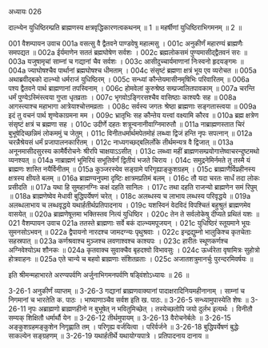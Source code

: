 अध्यायः 026

दाल्भ्येन युधिष्ठिरम्प्रति ब्राह्मणस्य क्षत्रवृद्धिकारणत्वकथनम् ॥ 1 ॥ महर्षीणां युधिष्ठिराभिगमनम् ॥ 2 ॥

001	वैशम्पायन उवाच 
001a	वसत्सु वै द्वैतवने पाण्डवेषु महात्मसु ।
001c	अनुकीर्णं महारण्यं ब्राह्मणैः समपद्यत ॥
002a	ईर्यमाणेन सततं ब्रह्मघोषेण सर्वशः ।
002c	ब्रह्मलोकसमं पुण्यमासीद्द्वैतवनं सरः ॥
003a	यजुषामृचां साम्नां च गद्यानां चैव सर्वशः ।
003c	आसीदुच्चार्यमाणानां निःस्वनो हृदयङ्गमः ॥
004a	ज्याघोषश्चैव पार्थानां ब्रह्मघोषश्च धीमताम् ।
004c	संसृष्टं ब्रह्मणा क्षत्रं भूय एव व्यरोचत ॥
005a	अथाब्रवीद्बको दाल्भ्यो धर्मराजं युधिष्ठिरम् ।
005c	सन्ध्यां कौन्तेयमासीनमृषिभिः परिवारितम् ॥
006a	पश्य द्वैतवने पार्थ ब्राह्मणानां तपस्विनाम् ।
006c	होमवेलां कुरुश्रेष्ठ सम्प्रज्वलितपावकाम् ॥
007a	चरन्ति धर्मं पुण्येऽस्मिंस्त्वया गुप्ता धृतव्रताः ।
007c	भृगवोऽङ्गिरसश्चैव वासिष्ठाः काश्यपैः सह ॥
008a	आगस्त्याश्च महाभागा आत्रेयाश्चोत्तमव्रताः ।
008c	सर्वस्य जगतः श्रेष्ठा ब्राह्मणाः सङ्गतास्त्वया ॥
009a	इदं तु वचनं पार्थ शृण्वेकाग्रमना मम ।
009c	भ्रातृभिः सह कौन्तेय यत्त्वां वक्ष्यामि कौरव ॥
010a	ब्रह्म क्षत्रेण संसृष्टं क्षत्रं च ब्रह्मणा सह ।
010c	उदीर्णे दहतः शत्रून्वनानीवाग्निमारुतौ ॥
011a	नाब्राह्मणस्तात चिरं बुभूषेदिच्छन्निमं लोकममुं च जेतुम् ।
011c	विनीतधर्मार्थमपेतमोहं लब्ध्वा द्विजं हन्ति नृपः सपत्नान् ॥
012a	चरन्नैश्रेयसं धर्मं प्रजापालनकारितम् ।
012c	नाध्यगच्छद्बलिर्लोके तीर्थमन्यत्र वै द्विजात् ॥
013a	अनूनमासीदसुरस्य कामैर्वैरोचनेः श्रीरपि चाक्षयाऽऽसीत् ।
013c	लब्ध्वा महीं ब्राह्मणसम्प्रयोगात्तेष्वाचरन्दुष्टमथो व्यनश्यत् ॥
014a	नाब्राह्मणं भूमिरियं सभूतिर्वर्णं द्वितीयं भजते चिराय ।
014c	समुद्रनेमिर्नमते तु तस्मै यं ब्राह्मणः शास्ति नयैर्विनीतम् ॥
015a	कुञ्जरस्येव सङ्ग्रामे परिगृह्याङ्कुशग्रहम् ।
015c	ब्राह्माणैर्विप्रहीनस्य क्षत्रस्य क्षीयते बलम् ॥
016a	ब्राह्मण्यनुपमा दृष्टिः क्षात्रमप्रतिमं बलम् ।
016c	तौ यदा चरतः सार्धं तदा लोकः प्रसीदति ॥
017a	यथा हि सुमहानग्निः कक्षं दहति सानिलः ।
017c	तथा दहति राजन्यो ब्राह्मणेन समं रिपुम् ॥
018a	ब्राह्मणेष्वेव मेधावी बुद्धिपर्येषणं चरेत् ।
018c	अलब्धस्य च लाभाय लब्धस्य परिवृद्धये ॥
019a	अलब्धलाभाय च लब्धवृद्धये यथार्हतीर्थप्रतिपादनाय ।
019c	यशस्विनं वेदविदं विपश्चितं बहुश्रुतं ब्राह्मणमेव वासयेत् ॥
020a	ब्राह्मणेषूत्तमा भक्तिस्तव नित्यं युधिष्ठिर ।
020c	तेन ते सर्वलोकेषु दीप्यते प्रथितं यशः ॥
021	वैशम्पायन उवाच 
021a	ततस्ते ब्राह्मणाः सर्वे बकं दाल्भ्यमपूजयन् ।
021c	युधिष्ठिरं स्तूयमाने भूयः सुमनसोऽभवन् ॥
022a	द्वैपायनो नारदश्च जामदग्न्यः पृथुश्रवाः ।
022c	इन्द्रद्युम्नो भालुकिश्च कृतचेताः सहस्रपात् ॥
023a	कर्णश्रवाश्च मुञ्जश्च लवणाश्वश्च काश्यपः ।
023c	हारीतः स्थूणकर्णश्च अग्निवेश्योऽथ शौनकः ॥
024a	कृतवाक्च सुवाक्चैव बृहदश्वो विभावसुः ।
024c	ऊर्ध्वरेता वृषामित्रः सुहोत्रो होत्रवाहनः ॥
025a	एते चान्ये च बहवो ब्राह्मणाः संशितव्रताः ।
025c	अजातशत्रुमानर्चुः पुरन्दरमिवर्षयः ॥

इति श्रीमन्महाभारते अरण्यपर्वणि अर्जुनाभिगमनपर्वणि षड्विंशोऽध्यायः ॥ 26 ॥

3-26-1 अनुकीर्णं व्याप्तम् ॥ 3-26-3 गद्यानां ब्राह्मणवाक्यानां पादाक्षरादिनियमहीनानाम् । साम्नां च निगमानां च भारतेति क. पाठः । भाष्याणाञ्चैव सर्वश इति ख. पाठः.॥ 3-26-5 सन्ध्यामुपास्येति शेषः ॥ 3-26-11 नृपः अब्राह्मणो ब्राह्मणहीनो न बुभूषेत् न भवितुमिच्छेत् । तस्येच्छतोपि जयो दुर्लभ इत्यर्थः । विनीतौ सम्यक् शिक्षितौ धर्मार्थौ येन ॥ 3-26-12 तीर्थमुपायम् ॥ 3-26-13 वैरोचनेर्बलेः ॥ 3-26-15 अङ्कुशग्रहमङ्कुशेन निगृह्णाति तम् । परिगृह्य वर्जयित्वा । परिर्वर्जने ॥ 3-26-18 बुद्धिपर्येषणं बुद्धेः साकल्येन सङ्ग्रहणम् ॥ 3-26-19 यथार्हतीर्थे यथायोग्यपात्रे । प्रतिपादनाय दानाय ॥
